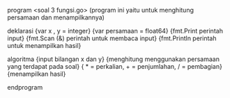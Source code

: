 program <soal 3 fungsi.go>
(program ini yaitu untuk menghitung persamaan dan menampilkannya)

deklarasi
{var x , y = integer}
{var persamaan = float64}
{fmt.Print perintah input}
{fmt.Scan (&) perintah untuk membaca input}
{fmt.Println perintah untuk menampilkan hasil}

algoritma
{input bilangan x dan y}
{menghitung menggunakan persamaan yang terdapat pada soal}
{ * = perkalian, + = penjumlahan, / = pembagian}
{menampilkan hasil}

endprogram